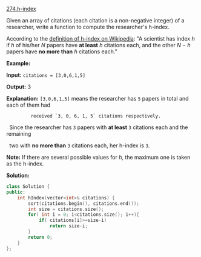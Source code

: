 [274.h-index](https://leetcode.com/problems/h-index/)  

Given an array of citations (each citation is a non-negative integer) of a researcher, write a function to compute the researcher's h-index.

According to the [definition of h-index on Wikipedia](https://en.wikipedia.org/wiki/H-index): "A scientist has index _h_ if _h_ of his/her _N_ papers have **at least** _h_ citations each, and the other _N − h_ papers have **no more than** _h_ citations each."

**Example:**

  
**Input:** `citations = [3,0,6,1,5]`
  
**Output:** 3 
  
**Explanation:** `[3,0,6,1,5]` means the researcher has `5` papers in total and each of them had 
  
             received `3, 0, 6, 1, 5` citations respectively. 
  
             Since the researcher has `3` papers with **at least** `3` citations each and the remaining 
  
             two with **no more than** `3` citations each, her h-index is `3`.

**Note:** If there are several possible values for _h_, the maximum one is taken as the h-index.  



**Solution:**  

```cpp
class Solution {
public:
    int hIndex(vector<int>& citations) {
        sort(citations.begin(), citations.end());
        int size = citations.size();
        for( int i = 0; i<citations.size(); i++){
            if( citations[i]>=size-i)
                return size-i;
        }
        return 0;
    }
};
```
      